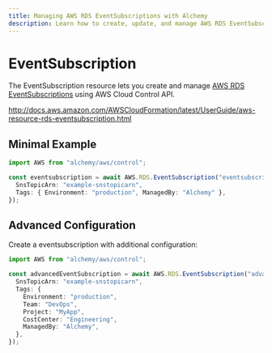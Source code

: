 ```yaml
---
title: Managing AWS RDS EventSubscriptions with Alchemy
description: Learn how to create, update, and manage AWS RDS EventSubscriptions using Alchemy Cloud Control.
---
```


# EventSubscription

The EventSubscription resource lets you create and manage [AWS RDS EventSubscriptions](https://docs.aws.amazon.com/rds/latest/userguide/) using AWS Cloud Control API.

http://docs.aws.amazon.com/AWSCloudFormation/latest/UserGuide/aws-resource-rds-eventsubscription.html

## Minimal Example

```ts
import AWS from "alchemy/aws/control";

const eventsubscription = await AWS.RDS.EventSubscription("eventsubscription-example", {
  SnsTopicArn: "example-snstopicarn",
  Tags: { Environment: "production", ManagedBy: "Alchemy" },
});
```

## Advanced Configuration

Create a eventsubscription with additional configuration:

```ts
import AWS from "alchemy/aws/control";

const advancedEventSubscription = await AWS.RDS.EventSubscription("advanced-eventsubscription", {
  SnsTopicArn: "example-snstopicarn",
  Tags: {
    Environment: "production",
    Team: "DevOps",
    Project: "MyApp",
    CostCenter: "Engineering",
    ManagedBy: "Alchemy",
  },
});
```

